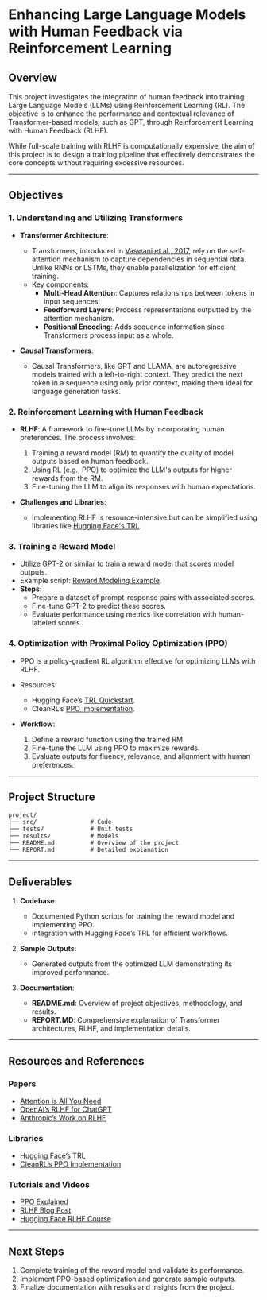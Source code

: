 # Enhancing Large Language Models with Human Feedback via Reinforcement Learning

## Overview
This project investigates the integration of human feedback into training Large Language Models (LLMs) using Reinforcement Learning (RL). The objective is to enhance the performance and contextual relevance of Transformer-based models, such as GPT, through Reinforcement Learning with Human Feedback (RLHF).

While full-scale training with RLHF is computationally expensive, the aim of this project is to design a training pipeline that effectively demonstrates the core concepts without requiring excessive resources.

---

## Objectives

### 1. Understanding and Utilizing Transformers
- **Transformer Architecture**:
  - Transformers, introduced in [Vaswani et al., 2017](https://arxiv.org/abs/1706.03762), rely on the self-attention mechanism to capture dependencies in sequential data. Unlike RNNs or LSTMs, they enable parallelization for efficient training.
  - Key components:
    - **Multi-Head Attention**: Captures relationships between tokens in input sequences.
    - **Feedforward Layers**: Process representations outputted by the attention mechanism.
    - **Positional Encoding**: Adds sequence information since Transformers process input as a whole.

- **Causal Transformers**:
  - Causal Transformers, like GPT and LLAMA, are autoregressive models trained with a left-to-right context. They predict the next token in a sequence using only prior context, making them ideal for language generation tasks.

### 2. Reinforcement Learning with Human Feedback
- **RLHF**: A framework to fine-tune LLMs by incorporating human preferences. The process involves:
  1. Training a reward model (RM) to quantify the quality of model outputs based on human feedback.
  2. Using RL (e.g., PPO) to optimize the LLM's outputs for higher rewards from the RM.
  3. Fine-tuning the LLM to align its responses with human expectations.

- **Challenges and Libraries**:
  - Implementing RLHF is resource-intensive but can be simplified using libraries like [Hugging Face's TRL](https://github.com/huggingface/trl).

### 3. Training a Reward Model
- Utilize GPT-2 or similar to train a reward model that scores model outputs.
- Example script: [Reward Modeling Example](https://github.com/huggingface/trl/blob/main/examples/scripts/reward_modeling.py).
- **Steps**:
  - Prepare a dataset of prompt-response pairs with associated scores.
  - Fine-tune GPT-2 to predict these scores.
  - Evaluate performance using metrics like correlation with human-labeled scores.

### 4. Optimization with Proximal Policy Optimization (PPO)
- PPO is a policy-gradient RL algorithm effective for optimizing LLMs with RLHF.
- Resources:
  - Hugging Face’s [TRL Quickstart](https://huggingface.co/blog/rlhf).
  - CleanRL’s [PPO Implementation](https://github.com/vwxyzjn/cleanrl/tree/master).

- **Workflow**:
  1. Define a reward function using the trained RM.
  2. Fine-tune the LLM using PPO to maximize rewards.
  3. Evaluate outputs for fluency, relevance, and alignment with human preferences.

---

## Project Structure

```
project/
├── src/               # Code
├── tests/             # Unit tests
├── results/           # Models 
├── README.md          # Overview of the project
└── REPORT.md          # Detailed explanation
```

---

## Deliverables

1. **Codebase**:
   - Documented Python scripts for training the reward model and implementing PPO.
   - Integration with Hugging Face’s TRL for efficient workflows.

2. **Sample Outputs**:
   - Generated outputs from the optimized LLM demonstrating its improved performance.

3. **Documentation**:
   - **README.md**: Overview of project objectives, methodology, and results.
   - **REPORT.MD**: Comprehensive explanation of Transformer architectures, RLHF, and implementation details.

---

## Resources and References

### Papers
- [Attention is All You Need](https://arxiv.org/abs/1706.03762)
- [OpenAI’s RLHF for ChatGPT](https://arxiv.org/abs/2203.02155)
- [Anthropic’s Work on RLHF](https://arxiv.org/abs/2204.05862)

### Libraries
- [Hugging Face’s TRL](https://github.com/huggingface/trl)
- [CleanRL’s PPO Implementation](https://github.com/vwxyzjn/cleanrl/tree/master)

### Tutorials and Videos
- [PPO Explained](https://www.youtube.com/watch?v=5P7I-xPq8u8)
- [RLHF Blog Post](https://huggingface.co/blog/rlhf)
- [Hugging Face RLHF Course](https://www.youtube.com/watch?v=2MBJOuVq380)

---

## Next Steps
1. Complete training of the reward model and validate its performance.
2. Implement PPO-based optimization and generate sample outputs.
3. Finalize documentation with results and insights from the project.

